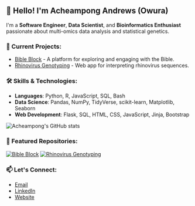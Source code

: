 ## 👋 Hello! I'm Acheampong Andrews (Owura)
I'm a **Software Engineer**, **Data Scientist**, and **Bioinformatics Enthusiast** passionate about multi-omics data analysis and statistical genetics. 

### 🔬 Current Projects:
- [Bible Block](https://github.com/AcheampongAndy/Bible_block) - A platform for exploring and engaging with the Bible.
- [Rhinovirus Genotyping](https://github.com/AcheampongAndy/Rhinovirus_Classification_Web_App) - Web app for interpreting rhinovirus sequences.

### 🛠 Skills & Technologies:
- **Languages**: Python, R, JavaScript, SQL, Bash
- **Data Science**: Pandas, NumPy, TidyVerse, scikit-learn, Matplotlib, Seaborn
- **Web Development**: Flask, SQL, HTML, CSS, JavaScript, Jinja, Bootstrap

![Acheampong's GitHub stats](https://github-readme-stats.vercel.app/api?username=AcheampongAndy&show_icons=true&theme=radical)

### 🌟 Featured Repositories:
[![Bible Block](https://github-readme-stats.vercel.app/api/pin/?username=AcheampongAndy&repo=Bible_block&theme=radical)](https://github.com/AcheampongAndy/Bible_block)
[![Rhinovirus Genotyping](https://github-readme-stats.vercel.app/api/pin/?username=AcheampongAndy&repo=Rhinovirus_Classification_Web_App&theme=radical)](https://github.com/AcheampongAndy/Rhinovirus_Classification_Web_App)


### 📫 Let's Connect:
- [Email](mailto:acheampongandrews1999@email.com)
- [LinkedIn](https://www.linkedin.com/in/andrews-acheampong-a889aa195/)
- [Website](https://acheampongandy.github.io/My_Portfolio/)
<!--
**AcheampongAndy/AcheampongAndy** is a ✨ _special_ ✨ repository because its `README.md` (this file) appears on your GitHub profile.

Here are some ideas to get you started:

- 🔭 I’m currently working on ...
- 🌱 I’m currently learning ...
- 👯 I’m looking to collaborate on ...
- 🤔 I’m looking for help with ...
- 💬 Ask me about ...
- 📫 How to reach me: ...
- 😄 Pronouns: ...
- ⚡ Fun fact: ...
-->
